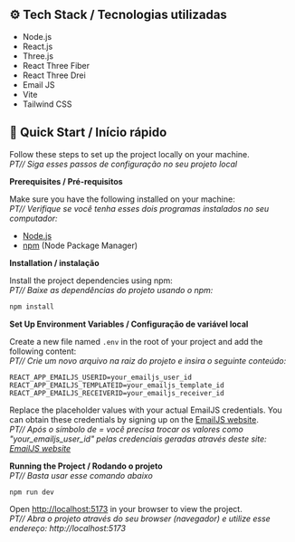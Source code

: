 ## <a name="tech-stack">⚙️ Tech Stack / Tecnologias utilizadas</a>

- Node.js
- React.js
- Three.js
- React Three Fiber
- React Three Drei
- Email JS
- Vite
- Tailwind CSS

## <a name="quick-start">🤸 Quick Start / Início rápido</a>

Follow these steps to set up the project locally on your machine.</br>
<i>PT// Siga esses passos de configuração no seu projeto local</i>

**Prerequisites / Pré-requisitos**

Make sure you have the following installed on your machine:</br>
<i>PT// Verifique se você tenha esses dois programas instalados no seu computador:</i>

- [Node.js](https://nodejs.org/en)
- [npm](https://www.npmjs.com/) (Node Package Manager)

**Installation / instalação**

Install the project dependencies using npm:</br>
<i>PT// Baixe as dependências do projeto usando o npm:</i>

```bash
npm install
```

**Set Up Environment Variables / Configuração de variável local**

Create a new file named `.env` in the root of your project and add the following content:</br>
<i>PT// Crie um novo arquivo na raiz do projeto e insira o seguinte conteúdo:</i>

```env
REACT_APP_EMAILJS_USERID=your_emailjs_user_id
REACT_APP_EMAILJS_TEMPLATEID=your_emailjs_template_id
REACT_APP_EMAILJS_RECEIVERID=your_emailjs_receiver_id
```

Replace the placeholder values with your actual EmailJS credentials. You can obtain these credentials by signing up on the [EmailJS website](https://www.emailjs.com/).</br>
<i>PT// Após o símbolo de = você precisa trocar os valores como "your_emailjs_user_id" pelas credenciais geradas através deste site: [EmailJS website](https://www.emailjs.com/)</i>

**Running the Project / Rodando o projeto**</br>
<i>PT// Basta usar esse comando abaixo</i>

```bash
npm run dev
```

Open [http://localhost:5173](http://localhost:5173) in your browser to view the project.</br>
<i>PT// Abra o projeto através do seu browser (navegador) e utilize esse endereço: http://localhost:5173</i>
